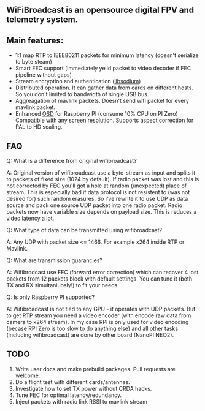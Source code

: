 ## WiFiBroadcast is an opensource digital FPV and telemetry system.

## Main features:
 - 1:1 map RTP to IEEE80211 packets for minimum latency (doesn't serialize to byte steam)
 - Smart FEC support (immediately yeild packet to video decoder if FEC pipeline without gaps)
 - Stream encryption and authentication ([libsodium](https://download.libsodium.org/doc/))
 - Distributed operation. It can gather data from cards on different hosts. So you don't limited to bandwidth of single USB bus.
 - Aggreagation of mavlink packets. Doesn't send wifi packet for every mavlink packet.
 - Enhanced [OSD](https://github.com/svpcom/wifibroadcast_osd) for Raspberry PI (consume 10% CPU on PI Zero)
   Compatible with any screen resolution. Supports aspect correction for PAL to HD scaling.

## FAQ
Q: What is a difference from original wifibroadcast?

A: Original version of wifibroadcast use a byte-stream as input and splits it to packets of fixed size (1024 by default). If radio packet was lost and this is not corrected by FEC you'll got a hole at random (unexpected) place of stream. This is especially bad if data protocol is not resistent to (was not desired for) such random erasures. So i've rewrite it to use UDP as data source and pack one source UDP packet into one radio packet. Radio packets now have variable size depends on payload size. This is reduces a video latency a lot.

Q: What type of data can be transmitted using wifibroadcast?

A: Any UDP with packet size <= 1466. For example x264 inside RTP or Mavlink.

Q: What are transmission guarancies?

A: Wifibrodcast use FEC (forward error correction) which can recover 4 lost packets from 12 packets block with default settings. You can tune it (both TX and RX simultaniuosly!) to fit your needs.

Q: Is only Raspberry PI supported?

A: Wifibroadcast is not tied to any GPU - it operates with UDP packets. But to get RTP stream you need a video encoder (with encode raw data from camera to x264 stream). In my case RPI is only used for video encoding (becase RPI Zero is too slow to do anything else) and all other tasks (including wifibroadcast) are done by other board (NanoPI NEO2).

## TODO
1. Write user docs and make prebuild packages. Pull requests are welcome.
2. Do a flight test with different cards/antennas.
3. Investigate how to set TX power without CRDA hacks.
4. Tune FEC for optimal latency/redundancy.
5. Inject packets with radio link RSSI to mavlink stream
